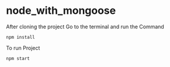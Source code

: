 # node_with_mongoose
After cloning the project Go to the terminal and run the Command

```npm install```

To run Project

```npm start```
